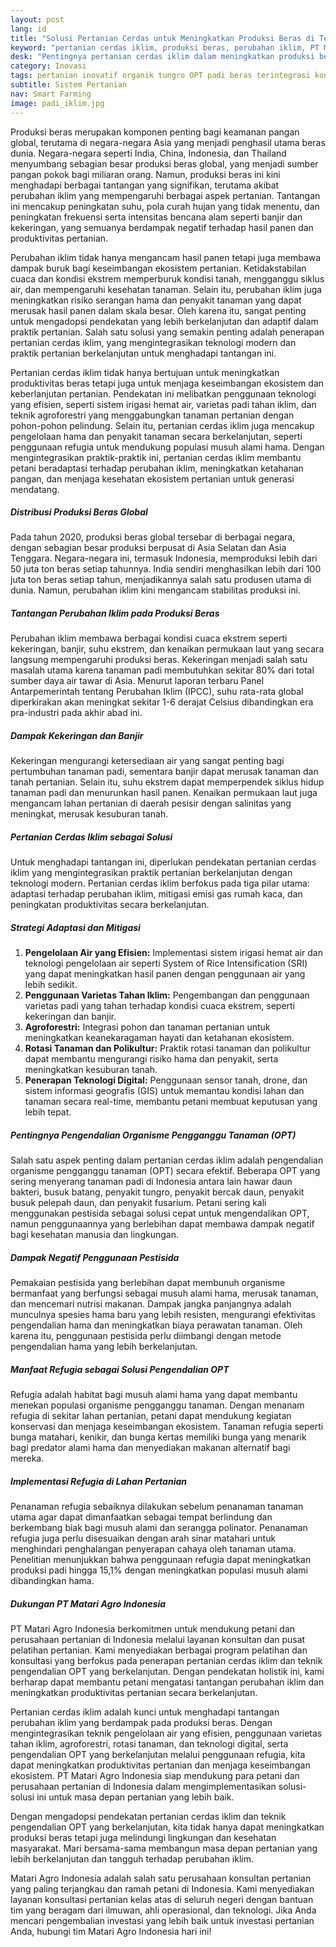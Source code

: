 ```yaml
---
layout: post
lang: id
title: "Solusi Pertanian Cerdas untuk Meningkatkan Produksi Beras di Tengah Perubahan Iklim"
keyword: "pertanian cerdas iklim, produksi beras, perubahan iklim, PT Matari Agro Indonesia, solusi pertanian, agroekologi, pengendalian OPT, pusat pelatihan pertanian"
desk: "Pentingnya pertanian cerdas iklim dalam meningkatkan produksi beras di tengah tantangan perubahan iklim"
category: Inovasi
tags: pertanian inovatif organik tungro OPT padi beras terintegrasi konsultan ketahanan pangan
subtitle: Sistem Pertanian
nav: Smart Farming
image: padi_iklim.jpg
---
```


Produksi beras merupakan komponen penting bagi keamanan pangan global, terutama di negara-negara Asia yang menjadi penghasil utama beras dunia. Negara-negara seperti India, China, Indonesia, dan Thailand menyumbang sebagian besar produksi beras global, yang menjadi sumber pangan pokok bagi miliaran orang. Namun, produksi beras ini kini menghadapi berbagai tantangan yang signifikan, terutama akibat perubahan iklim yang mempengaruhi berbagai aspek pertanian. Tantangan ini mencakup peningkatan suhu, pola curah hujan yang tidak menentu, dan peningkatan frekuensi serta intensitas bencana alam seperti banjir dan kekeringan, yang semuanya berdampak negatif terhadap hasil panen dan produktivitas pertanian.

Perubahan iklim tidak hanya mengancam hasil panen tetapi juga membawa dampak buruk bagi keseimbangan ekosistem pertanian. Ketidakstabilan cuaca dan kondisi ekstrem memperburuk kondisi tanah, mengganggu siklus air, dan mempengaruhi kesehatan tanaman. Selain itu, perubahan iklim juga meningkatkan risiko serangan hama dan penyakit tanaman yang dapat merusak hasil panen dalam skala besar. Oleh karena itu, sangat penting untuk mengadopsi pendekatan yang lebih berkelanjutan dan adaptif dalam praktik pertanian. Salah satu solusi yang semakin penting adalah penerapan pertanian cerdas iklim, yang mengintegrasikan teknologi modern dan praktik pertanian berkelanjutan untuk menghadapi tantangan ini.

Pertanian cerdas iklim tidak hanya bertujuan untuk meningkatkan produktivitas beras tetapi juga untuk menjaga keseimbangan ekosistem dan keberlanjutan pertanian. Pendekatan ini melibatkan penggunaan teknologi yang efisien, seperti sistem irigasi hemat air, varietas padi tahan iklim, dan teknik agroforestri yang menggabungkan tanaman pertanian dengan pohon-pohon pelindung. Selain itu, pertanian cerdas iklim juga mencakup pengelolaan hama dan penyakit tanaman secara berkelanjutan, seperti penggunaan refugia untuk mendukung populasi musuh alami hama. Dengan mengintegrasikan praktik-praktik ini, pertanian cerdas iklim membantu petani beradaptasi terhadap perubahan iklim, meningkatkan ketahanan pangan, dan menjaga kesehatan ekosistem pertanian untuk generasi mendatang.

##### Distribusi Produksi Beras Global

Pada tahun 2020, produksi beras global tersebar di berbagai negara, dengan sebagian besar produksi berpusat di Asia Selatan dan Asia Tenggara. Negara-negara ini, termasuk Indonesia, memproduksi lebih dari 50 juta ton beras setiap tahunnya. India sendiri menghasilkan lebih dari 100 juta ton beras setiap tahun, menjadikannya salah satu produsen utama di dunia. Namun, perubahan iklim kini mengancam stabilitas produksi ini.

##### Tantangan Perubahan Iklim pada Produksi Beras

Perubahan iklim membawa berbagai kondisi cuaca ekstrem seperti kekeringan, banjir, suhu ekstrem, dan kenaikan permukaan laut yang secara langsung mempengaruhi produksi beras. Kekeringan menjadi salah satu masalah utama karena tanaman padi membutuhkan sekitar 80% dari total sumber daya air tawar di Asia. Menurut laporan terbaru Panel Antarpemerintah tentang Perubahan Iklim (IPCC), suhu rata-rata global diperkirakan akan meningkat sekitar 1-6 derajat Celsius dibandingkan era pra-industri pada akhir abad ini. 

##### Dampak Kekeringan dan Banjir

Kekeringan mengurangi ketersediaan air yang sangat penting bagi pertumbuhan tanaman padi, sementara banjir dapat merusak tanaman dan tanah pertanian. Selain itu, suhu ekstrem dapat memperpendek siklus hidup tanaman padi dan menurunkan hasil panen. Kenaikan permukaan laut juga mengancam lahan pertanian di daerah pesisir dengan salinitas yang meningkat, merusak kesuburan tanah.

##### Pertanian Cerdas Iklim sebagai Solusi

Untuk menghadapi tantangan ini, diperlukan pendekatan pertanian cerdas iklim yang mengintegrasikan praktik pertanian berkelanjutan dengan teknologi modern. Pertanian cerdas iklim berfokus pada tiga pilar utama: adaptasi terhadap perubahan iklim, mitigasi emisi gas rumah kaca, dan peningkatan produktivitas secara berkelanjutan.

##### Strategi Adaptasi dan Mitigasi

1. **Pengelolaan Air yang Efisien:** Implementasi sistem irigasi hemat air dan teknologi pengelolaan air seperti System of Rice Intensification (SRI) yang dapat meningkatkan hasil panen dengan penggunaan air yang lebih sedikit.
2. **Penggunaan Varietas Tahan Iklim:** Pengembangan dan penggunaan varietas padi yang tahan terhadap kondisi cuaca ekstrem, seperti kekeringan dan banjir.
3. **Agroforestri:** Integrasi pohon dan tanaman pertanian untuk meningkatkan keanekaragaman hayati dan ketahanan ekosistem.
4. **Rotasi Tanaman dan Polikultur:** Praktik rotasi tanaman dan polikultur dapat membantu mengurangi risiko hama dan penyakit, serta meningkatkan kesuburan tanah.
5. **Penerapan Teknologi Digital:** Penggunaan sensor tanah, drone, dan sistem informasi geografis (GIS) untuk memantau kondisi lahan dan tanaman secara real-time, membantu petani membuat keputusan yang lebih tepat.

##### Pentingnya Pengendalian Organisme Pengganggu Tanaman (OPT)

Salah satu aspek penting dalam pertanian cerdas iklim adalah pengendalian organisme pengganggu tanaman (OPT) secara efektif. Beberapa OPT yang sering menyerang tanaman padi di Indonesia antara lain hawar daun bakteri, busuk batang, penyakit tungro, penyakit bercak daun, penyakit busuk pelepah daun, dan penyakit fusarium. Petani sering kali menggunakan pestisida sebagai solusi cepat untuk mengendalikan OPT, namun penggunaannya yang berlebihan dapat membawa dampak negatif bagi kesehatan manusia dan lingkungan.

##### Dampak Negatif Penggunaan Pestisida

Pemakaian pestisida yang berlebihan dapat membunuh organisme bermanfaat yang berfungsi sebagai musuh alami hama, merusak tanaman, dan mencemari nutrisi makanan. Dampak jangka panjangnya adalah munculnya spesies hama baru yang lebih resisten, mengurangi efektivitas pengendalian hama dan meningkatkan biaya perawatan tanaman. Oleh karena itu, penggunaan pestisida perlu diimbangi dengan metode pengendalian hama yang lebih berkelanjutan.

##### Manfaat Refugia sebagai Solusi Pengendalian OPT

Refugia adalah habitat bagi musuh alami hama yang dapat membantu menekan populasi organisme pengganggu tanaman. Dengan menanam refugia di sekitar lahan pertanian, petani dapat mendukung kegiatan konservasi dan menjaga keseimbangan ekosistem. Tanaman refugia seperti bunga matahari, kenikir, dan bunga kertas memiliki bunga yang menarik bagi predator alami hama dan menyediakan makanan alternatif bagi mereka.

##### Implementasi Refugia di Lahan Pertanian

Penanaman refugia sebaiknya dilakukan sebelum penanaman tanaman utama agar dapat dimanfaatkan sebagai tempat berlindung dan berkembang biak bagi musuh alami dan serangga polinator. Penanaman refugia juga perlu disesuaikan dengan arah sinar matahari untuk menghindari penghalangan penyerapan cahaya oleh tanaman utama. Penelitian menunjukkan bahwa penggunaan refugia dapat meningkatkan produksi padi hingga 15,1% dengan meningkatkan populasi musuh alami dibandingkan hama.

##### Dukungan PT Matari Agro Indonesia

PT Matari Agro Indonesia berkomitmen untuk mendukung petani dan perusahaan pertanian di Indonesia melalui layanan konsultan dan pusat pelatihan pertanian. Kami menyediakan berbagai program pelatihan dan konsultasi yang berfokus pada penerapan pertanian cerdas iklim dan teknik pengendalian OPT yang berkelanjutan. Dengan pendekatan holistik ini, kami berharap dapat membantu petani mengatasi tantangan perubahan iklim dan meningkatkan produktivitas pertanian secara berkelanjutan.

Pertanian cerdas iklim adalah kunci untuk menghadapi tantangan perubahan iklim yang berdampak pada produksi beras. Dengan mengintegrasikan teknik pengelolaan air yang efisien, penggunaan varietas tahan iklim, agroforestri, rotasi tanaman, dan teknologi digital, serta pengendalian OPT yang berkelanjutan melalui penggunaan refugia, kita dapat meningkatkan produktivitas pertanian dan menjaga keseimbangan ekosistem. PT Matari Agro Indonesia siap mendukung para petani dan perusahaan pertanian di Indonesia dalam mengimplementasikan solusi-solusi ini untuk masa depan pertanian yang lebih baik.

Dengan mengadopsi pendekatan pertanian cerdas iklim dan teknik pengendalian OPT yang berkelanjutan, kita tidak hanya dapat meningkatkan produksi beras tetapi juga melindungi lingkungan dan kesehatan masyarakat. Mari bersama-sama membangun masa depan pertanian yang lebih berkelanjutan dan tangguh terhadap perubahan iklim.

Matari Agro Indonesia adalah salah satu perusahaan konsultan pertanian yang paling terjangkau dan ramah petani di Indonesia. Kami menyediakan layanan konsultasi pertanian kelas atas di seluruh negeri dengan bantuan tim yang beragam dari ilmuwan, ahli operasional, dan teknologi. Jika Anda mencari pengembalian investasi yang lebih baik untuk investasi pertanian Anda, hubungi tim Matari Agro Indonesia hari ini!

